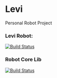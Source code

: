 # Levi
Personal Robot Project

### Levi Robot:
[![Build Status](https://dev.azure.com/ConnorBuchel0890/A-Loose-Screw/_apis/build/status/A-Loose-Screw.Levi?branchName=master)](https://dev.azure.com/ConnorBuchel0890/A-Loose-Screw/_build/latest?definitionId=21&branchName=master)
### Robot Core Lib 
[![Build Status](https://dev.azure.com/ConnorBuchel0890/A-Loose-Screw/_apis/build/status/A-Loose-Screw.RobotCore?branchName=master)](https://dev.azure.com/ConnorBuchel0890/A-Loose-Screw/_build/latest?definitionId=22&branchName=master)